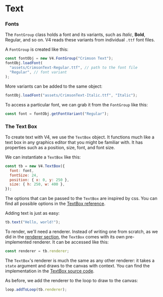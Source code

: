 # Text

### Fonts

The `FontGroup` class holds a font and its variants, such as _Italic_, **Bold**, Regular, and so on. V4 reads these variants from individual `.ttf` font files.

A `FontGroup` is created like this:

```javascript
const fontObj = new V4.FontGroup("Crimson Text");
fontObj.loadFont(
  "assets/CrimsonText-Regular.ttf", // path to the font file
  "Regular", // font variant
);
```

More variants can be added to the same object:

```javascript
fontObj.loadFont("assets/CrimsonText-Italic.ttf", "Italic");
```

To access a particular font, we can grab it from the `FontGroup` like this:

```javascript
const font = fontObj.getFontVariant("Regular");
```

### The Text Box

To create text with V4, we use the `TextBox` object. It functions much like a text box in any graphics editor that you might be familiar with. It has properties such as a position, size, font, and font size.

We can instantiate a `TextBox` like this:

```javascript
const tb = new V4.TextBox({
  font: font,
  fontSize: 24,
  position: { x: 0, y: 250 },
  size: { h: 250, w: 400 },
});
```

The options that can be passed to the `TextBox` are inspired by css. You can find all possible options in the [TextBox reference](/reference/text-box.md).

Adding text is just as easy:

```javascript
tb.text("Hello, world!");
```

To render, we'll need a renderer. Instead of writing one from scratch, as we did in the [renderer section](guide/renderers.md), the `TextBox` comes with its own pre-implemented renderer. It can be accessed like this:

```javascript
const renderer = tb.renderer;
```

The `TextBox`'s renderer is much the same as any other renderer: it takes a `state` argument and draws to the canvas with context. You can find the implementation in the [TextBox source code](https://github.com/cbroms/V4.js/blob/master/src/TextBox.ts).

As before, we add the renderer to the loop to draw to the canvas:

```javascript
loop.addToLoop(tb.renderer);
```
